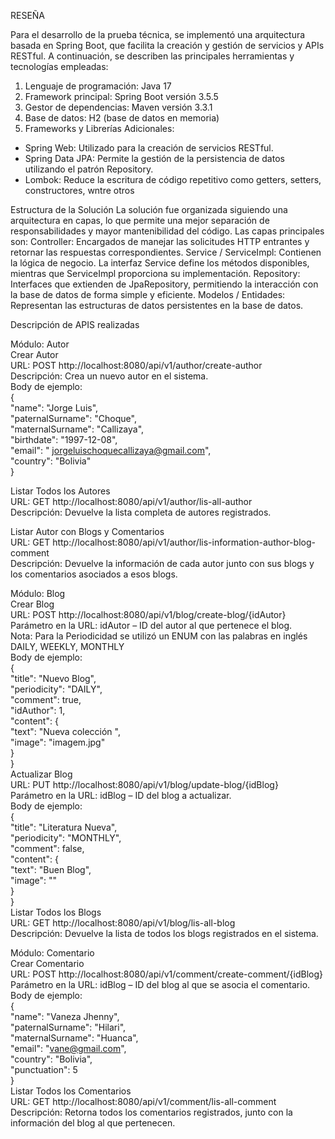 RESEÑA

Para el desarrollo de la prueba técnica, se implementó una arquitectura basada en Spring Boot, que facilita la creación y gestión de servicios y APIs RESTful. A continuación, se describen las principales herramientas y tecnologías empleadas:
1. Lenguaje de programación: Java 17
1. Framework principal: Spring Boot versión 3.5.5
1. Gestor de dependencias: Maven versión 3.3.1
1. Base de datos: H2 (base de datos en memoria)
1. Frameworks y Librerías Adicionales:
- Spring Web: Utilizado para la creación de servicios RESTful.
- Spring Data JPA: Permite la gestión de la persistencia de datos utilizando el patrón Repository.
- Lombok: Reduce la escritura de código repetitivo como getters, setters, constructores, wntre otros

Estructura de la Solución
La solución fue organizada siguiendo una arquitectura en capas, lo que permite una mejor separación de responsabilidades y mayor mantenibilidad del código. Las capas principales son:
Controller: Encargados de manejar las solicitudes HTTP entrantes y retornar las respuestas correspondientes.
Service / ServiceImpl: Contienen la lógica de negocio. La interfaz Service define los métodos disponibles, mientras que ServiceImpl proporciona su implementación.
Repository: Interfaces que extienden de JpaRepository, permitiendo la interacción con la base de datos de forma simple y eficiente.
Modelos / Entidades: Representan las estructuras de datos persistentes en la base de datos.

Descripción de APIS realizadas  

Módulo: Autor  
Crear Autor  
URL: POST http://localhost:8080/api/v1/author/create-author  
Descripción: Crea un nuevo autor en el sistema.  
Body de ejemplo:  
{  
  "name": "Jorge Luis",  
  "paternalSurname": "Choque",  
  "maternalSurname": "Callizaya",  
  "birthdate": "1997-12-08",  
  "email": " jorgeluischoquecallizaya@gmail.com",  
  "country": "Bolivia"  
}  

Listar Todos los Autores  
URL: GET http://localhost:8080/api/v1/author/lis-all-author  
Descripción: Devuelve la lista completa de autores registrados.  

Listar Autor con Blogs y Comentarios  
URL: GET http://localhost:8080/api/v1/author/lis-information-author-blog-comment  
Descripción: Devuelve la información de cada autor junto con sus blogs y los comentarios asociados a esos blogs.  

Módulo: Blog  
Crear Blog  
URL: POST http://localhost:8080/api/v1/blog/create-blog/{idAutor}  
Parámetro en la URL: idAutor – ID del autor al que pertenece el blog.  
Nota: Para la Periodicidad se utilizó un ENUM con las palabras en inglés DAILY, WEEKLY, MONTHLY  
Body de ejemplo:  
{  
    "title": "Nuevo Blog",  
    "periodicity": "DAILY",  
    "comment": true,  
    "idAuthor": 1,  
    "content": {  
        "text": "Nueva colección ",  
        "image": "imagem.jpg"  
    }  
}  
Actualizar Blog  
URL: PUT http://localhost:8080/api/v1/blog/update-blog/{idBlog}  
Parámetro en la URL: idBlog – ID del blog a actualizar.  
Body de ejemplo:  
{  
    "title": "Literatura Nueva",  
    "periodicity": "MONTHLY",  
    "comment": false,  
    "content": {  
        "text": "Buen Blog",  
        "image": ""  
    }  
}  
Listar Todos los Blogs  
URL: GET http://localhost:8080/api/v1/blog/lis-all-blog  
Descripción: Devuelve la lista de todos los blogs registrados en el sistema.  

Módulo: Comentario  
Crear Comentario  
URL: POST http://localhost:8080/api/v1/comment/create-comment/{idBlog}  
Parámetro en la URL: idBlog – ID del blog al que se asocia el comentario.  
Body de ejemplo:  
{  
  "name": "Vaneza Jhenny",  
  "paternalSurname": "Hilari",  
  "maternalSurname": "Huanca",  
  "email": "vane@gmail.com",  
  "country": "Bolivia",  
  "punctuation": 5  
}  
Listar Todos los Comentarios  
URL: GET http://localhost:8080/api/v1/comment/lis-all-comment  
Descripción: Retorna todos los comentarios registrados, junto con la información del blog al que pertenecen.  

